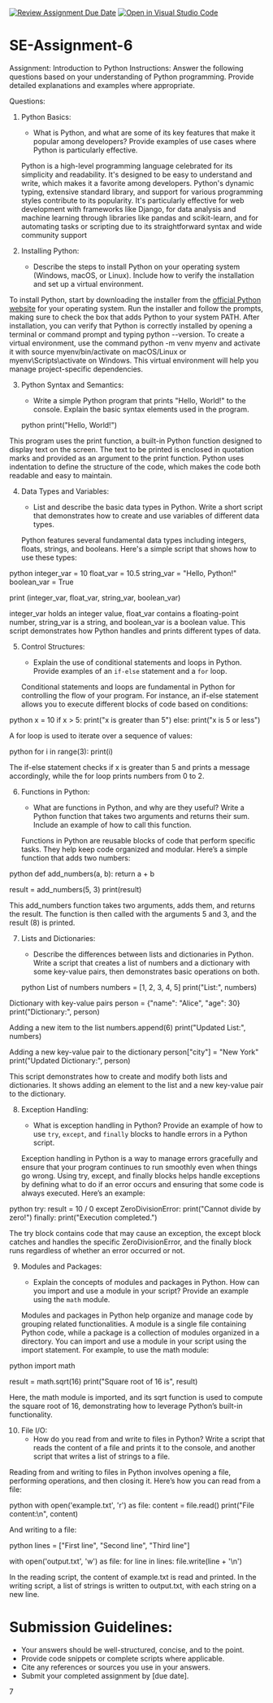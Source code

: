 [![Review Assignment Due Date](https://classroom.github.com/assets/deadline-readme-button-22041afd0340ce965d47ae6ef1cefeee28c7c493a6346c4f15d667ab976d596c.svg)](https://classroom.github.com/a/WfNmjXUk)
[![Open in Visual Studio Code](https://classroom.github.com/assets/open-in-vscode-2e0aaae1b6195c2367325f4f02e2d04e9abb55f0b24a779b69b11b9e10269abc.svg)](https://classroom.github.com/online_ide?assignment_repo_id=15437849&assignment_repo_type=AssignmentRepo)
# SE-Assignment-6
 Assignment: Introduction to Python
Instructions:
Answer the following questions based on your understanding of Python programming. Provide detailed explanations and examples where appropriate.

 Questions:

1. Python Basics:
   - What is Python, and what are some of its key features that make it popular among developers? Provide examples of use cases where Python is particularly effective.

   Python is a high-level programming language celebrated for its simplicity and readability. It's designed to be easy to understand and write, which makes it a favorite among developers. Python's dynamic typing, extensive standard library, and support for various programming styles contribute to its popularity. It's particularly effective for web development with frameworks like Django, for data analysis and machine learning through libraries like pandas and scikit-learn, and for automating tasks or scripting due to its straightforward syntax and wide community support

2. Installing Python:
   - Describe the steps to install Python on your operating system (Windows, macOS, or Linux). Include how to verify the installation and set up a virtual environment.

To install Python, start by downloading the installer from the [official Python website](https://www.python.org) for your operating system. Run the installer and follow the prompts, making sure to check the box that adds Python to your system PATH. After installation, you can verify that Python is correctly installed by opening a terminal or command prompt and typing python --version. To create a virtual environment, use the command python -m venv myenv and activate it with source myenv/bin/activate on macOS/Linux or myenv\Scripts\activate on Windows. This virtual environment will help you manage project-specific dependencies.

3. Python Syntax and Semantics:
   - Write a simple Python program that prints "Hello, World!" to the console. Explain the basic syntax elements used in the program.

   python
print("Hello, World!")


This program uses the print function, a built-in Python function designed to display text on the screen. The text to be printed is enclosed in quotation marks and provided as an argument to the print function. Python uses indentation to define the structure of the code, which makes the code both readable and easy to maintain.


4. Data Types and Variables:
   - List and describe the basic data types in Python. Write a short script that demonstrates how to create and use variables of different data types.

   Python features several fundamental data types including integers, floats, strings, and booleans. Here's a simple script that shows how to use these types:

python
integer_var = 10
float_var = 10.5
string_var = "Hello, Python!"
boolean_var = True

print (integer_var, float_var, string_var, boolean_var)


integer_var holds an integer value, float_var contains a floating-point number, string_var is a string, and boolean_var is a boolean value. This script demonstrates how Python handles and prints different types of data.


5. Control Structures:
   - Explain the use of conditional statements and loops in Python. Provide examples of an `if-else` statement and a `for` loop.

   Conditional statements and loops are fundamental in Python for controlling the flow of your program. For instance, an if-else statement allows you to execute different blocks of code based on conditions:

python
x = 10
if x > 5:
    print("x is greater than 5")
else:
    print("x is 5 or less")


A for loop is used to iterate over a sequence of values:

python
for i in range(3):
    print(i)

The if-else statement checks if x is greater than 5 and prints a message accordingly, while the for loop prints numbers from 0 to 2.

6. Functions in Python:
   - What are functions in Python, and why are they useful? Write a Python function that takes two arguments and returns their sum. Include an example of how to call this function.

   Functions in Python are reusable blocks of code that perform specific tasks. They help keep code organized and modular. Here’s a simple function that adds two numbers:

python
def add_numbers(a, b):
    return a + b

result = add_numbers(5, 3)
print(result)


This add_numbers function takes two arguments, adds them, and returns the result. The function is then called with the arguments 5 and 3, and the result (8) is printed.



7. Lists and Dictionaries:
   - Describe the differences between lists and dictionaries in Python. Write a script that creates a list of numbers and a dictionary with some key-value pairs, then demonstrates basic operations on both.

   python
 List of numbers
numbers = [1, 2, 3, 4, 5]
print("List:", numbers)

 Dictionary with key-value pairs
person = {"name": "Alice", "age": 30}
print("Dictionary:", person)

 Adding a new item to the list
numbers.append(6)
print("Updated List:", numbers)

 Adding a new key-value pair to the dictionary 
person["city"] = "New York"
print("Updated Dictionary:", person)


This script demonstrates how to create and modify both lists and dictionaries. It shows adding an element to the list and a new key-value pair to the dictionary.


8. Exception Handling:
   - What is exception handling in Python? Provide an example of how to use `try`, `except`, and `finally` blocks to handle errors in a Python script.

   Exception handling in Python is a way to manage errors gracefully and ensure that your program continues to run smoothly even when things go wrong. Using try, except, and finally blocks helps handle exceptions by defining what to do if an error occurs and ensuring that some code is always executed. Here’s an example:

python
try:
    result = 10 / 0
except ZeroDivisionError:
    print("Cannot divide by zero!")
finally:
    print("Execution completed.")


The try block contains code that may cause an exception, the except block catches and handles the specific ZeroDivisionError, and the finally block runs regardless of whether an error occurred or not.

9. Modules and Packages:
   - Explain the concepts of modules and packages in Python. How can you import and use a module in your script? Provide an example using the `math` module.

   Modules and packages in Python help organize and manage code by grouping related functionalities. A module is a single file containing Python code, while a package is a collection of modules organized in a directory. You can import and use a module in your script using the import statement. For example, to use the math module:

python
import math

result = math.sqrt(16)
print("Square root of 16 is", result)


Here, the math module is imported, and its sqrt function is used to compute the square root of 16, demonstrating how to leverage Python’s built-in functionality.


10. File I/O:
    - How do you read from and write to files in Python? Write a script that reads the content of a file and prints it to the console, and another script that writes a list of strings to a file.

Reading from and writing to files in Python involves opening a file, performing operations, and then closing it. Here’s how you can read from a file:

python
with open('example.txt', 'r') as file:
    content = file.read()
    print("File content:\n", content)


And writing to a file:

python
lines = ["First line", "Second line", "Third line"]

with open('output.txt', 'w') as file:
    for line in lines:
        file.write(line + '\n')


In the reading script, the content of example.txt is read and printed. In the writing script, a list of strings is written to output.txt, with each string on a new line.

# Submission Guidelines:
- Your answers should be well-structured, concise, and to the point.
- Provide code snippets or complete scripts where applicable.
- Cite any references or sources you use in your answers.
- Submit your completed assignment by [due date].


7
